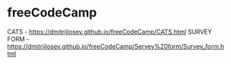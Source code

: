 # freeCodeCamp
 CATS - https://dmitrijlosev.github.io/freeCodeCamp/CATS.html
SURVEY FORM - https://dmitrijlosev.github.io/freeCodeCamp/Servey%20form/Survey_form.html
